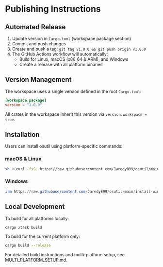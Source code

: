# Publishing Instructions

## Automated Release

1. Update version in `Cargo.toml` (workspace package section)
2. Commit and push changes
3. Create and push a tag: `git tag v1.0.0 && git push origin v1.0.0`
4. The GitHub Actions workflow will automatically:
   - Build for Linux, macOS (x86_64 & ARM), and Windows
   - Create a release with all platform binaries

## Version Management

The workspace uses a single version defined in the root `Cargo.toml`:

```toml
[workspace.package]
version = "1.0.0"
```

All crates in the workspace inherit this version via `version.workspace = true`.

## Installation

Users can install osutil using platform-specific commands:

### macOS & Linux

```bash
sh <(curl -fsSL https://raw.githubusercontent.com/Jaredy899/osutil/main/install.sh)
```

### Windows

```powershell
irm https://raw.githubusercontent.com/Jaredy899/osutil/main/install-windows.ps1 | iex
```

## Local Development

To build for all platforms locally:

```bash
cargo xtask build
```

To build for the current platform only:

```bash
cargo build --release
```

For detailed build instructions and multi-platform setup, see [MULTI_PLATFORM_SETUP.md](MULTI_PLATFORM_SETUP.md).
